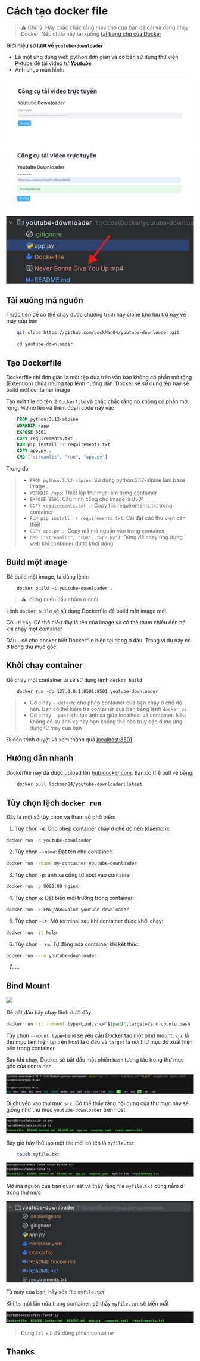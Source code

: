 #  Cách tạo docker file

> ⚠️ Chú ý: Hãy chắc chắc rằng máy tính của bạn đã cài và đang chạy Docker.
> Nếu chưa hãy tải xuống [tại trang chủ của Docker](https://www.docker.com/)


**Giới hiệu sơ lượt về `youtube-downloader`**

- Là một ứng dụng web python đơn giản và cơ bản sử dụng thư viện [Pytube](https://pytube.io/en/latest/index.html) để tải video từ _**Youtube**_
- Ảnh chụp màn hình: 

![](https://raw.githubusercontent.com/LockMan04/Stored/main/youtube-downloader/Screenshot1.png)

![](https://raw.githubusercontent.com/LockMan04/Stored/main/youtube-downloader/Screenshot2.png)

![](https://raw.githubusercontent.com/LockMan04/Stored/main/youtube-downloader/Screenshot3.png)

## Tải xuống mã nguồn

Trước tiên để có thể chạy được chương trình hãy clone [kho lưu trữ này](https://github.com/LockMan04/youtube-downloader) về máy của bạn

```bash
    git clone https://github.com/LockMan04/youtube-downloader.git
```

```bash
    cd youtube-downloader
```

## Tạo Dockerfile

Dockerfile chỉ đơn giản là một tệp dựa trên văn bản không có phần mở rộng (Extention) chứa những tập lệnh hướng dẫn. Docker sẽ sử dụng tệp này sẽ build một container image

Tạo một file có tên là `Dockerfile` và chắc chắc rằng nó không có phần mở rộng. Mở nó lên và thêm đoạn code này vào

```dockerfile
    FROM python:3.12-alpine
    WORKDIR /app
    EXPOSE 8501
    COPY requirements.txt .
    RUN pip install -r requirements.txt
    COPY app.py . 
    CMD ["streamlit", "run", "app.py"]
```

Trong đó
> - `FROM python:3.12-alpine`: Sử dụng python:3.12-alpine làm base image
> - `WORKDIR /app`: Thiết lập thư mục làm trong container
> - `EXPOSE 8501`: Cấu hình cổng cho image là 8501
> - `COPY requirements.txt .`: Copy file requirements.txt trong container
> - `RUN pip install -r requirements.txt`: Cài đặt các thư viện cần thiết
> - `COPY app.py .`: Copy mã mã nguồn vào trong container
> - `CMD ["streamlit", "run", "app.py"]`: Dùng để chạy ứng dụng web khi container được khởi động

## Build một image

Để build một image, ta dùng lệnh: 

```base
    docker build -t youtube-downloader .
```

> ⚠️: đừng quên dấu chấm ở cuối


Lệnh `docker build` sẽ sử dụng Dockerfile để build một image mới

Cờ `-t`: `tag`. Có thể hiểu đây là tên của image và có thể tham chiếu đến nó khi chạy một container

Dấu `.` sẽ cho docker biết Dockerfile hiện tại đang ở đâu. Trong ví dụ này nó ở trong thư mục gốc

## Khởi chạy container

Để chạy một container ta sẽ sử dụng lệnh `docker build`

```base
    docker run -dp 127.0.0.1:8501:8501 youtube-downloader
```

> - Cờ `d` hay `--detach`: cho phép container của bạn chạy ở chế độ nền. Bạn có thể kiểm tra container của bạn bằng lệnh `docker ps`
> - Cờ `p` hay `--publish`: tạo ánh xạ giữa localhost và container. Nếu không có sự ánh xạ này bạn không thể nào truy cập được ứng dụng từ máy của bạn

Đi đến trình duyệt và xem thành quả [localhost:8501](http://localhost:8501/)

## Hướng dẫn nhanh

Dockerfile này đã được upload lên [hub.docker.com](https://hub.docker.com/). Bạn có thể pull về bằng: 

```bash
    docker pull lockman04/youtube-downloader:latest
```

## Tùy chọn lệch `docker run`
Đây là một số tùy chọn và tham số phổ biến:
1. Tùy chọn `-d`: Cho phép container chạy ở chế độ nền (daemon):
```bash 
docker run -d youtube-downloader
```
2. Tùy chọn `--name`: Đặt tên cho container:
```bash
docker run --name my-container youtube-downloader
```
3. Tùy chọn `-p`: ánh xạ cổng từ host vào container:
```bash 
docker run -p 8080:80 nginx 
```
4. Tùy chọn `e`: Đặt biến môi trường trong container: 
```bash 
docker run -e ENV_VAR=value youtube-downloader
```
5. Tùy chọn `-it`: Mở terminal sau khi container được khởi chạy:
```bash
docker run -it help
```
6. Tùy chọn `--rm`: Tự động xóa container khi kết thúc:
```bash
docker run --rm youtube-downloader
```
7. ...


## Bind Mount
![](https://docs.docker.com/storage/images/types-of-mounts-bind.webp?w=450&h=300)

Để bắt đầu hãy chạy lệnh dưới đây:
```bash 
docker run -it --mount type=bind,src="$(pwd)",target=/src ubuntu bash
```

Tùy chọn `--mount type=bind` sẽ yêu cầu Docker tạo một bind mount. `src` là thư mục làm hiện tại trên host là ở đâu và `target` là nơi thư mục đó xuất hiện bên trong container

Sau khi chạy, Docker sẽ bắt đầu một phiên `bash` tương tác trong thư mục gốc của container

![](https://raw.githubusercontent.com/LockMan04/Stored/main/youtube-downloader/Screenshot4.png)

Di chuyển vào thư mục `src`. Có thể thấy rằng nội dung của thư mục này sẽ giống như thư mục `youtube-downloader` trên host

![](https://raw.githubusercontent.com/LockMan04/Stored/main/youtube-downloader/Screenshot5.png)

Bây giờ hãy thử tạo một file mới có tên là `myfile.txt`
```bash
    touch myfile.txt
```

![](https://raw.githubusercontent.com/LockMan04/Stored/main/youtube-downloader/Screenshot6.png)

Mở mã nguồn của bạn quan sát và thấy rằng file `myfile.txt` cũng nằm ở trong thư mực

![](https://raw.githubusercontent.com/LockMan04/Stored/main/youtube-downloader/Screenshot7.png)

Từ máy của bạn, hãy xóa file `myfile.txt`

Khi `ls` một lần nữa trong container, sẽ thấy `myfile.txt` sẽ biến mất

![](https://raw.githubusercontent.com/LockMan04/Stored/main/youtube-downloader/Screenshot8.png)

> Dùng `Crl` + `D` để dừng phiên container

## Thanks



